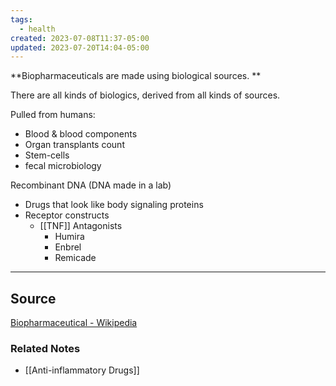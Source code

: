 ```yaml
---
tags:
  - health
created: 2023-07-08T11:37-05:00
updated: 2023-07-20T14:04-05:00
---
```

**Biopharmaceuticals are made using biological sources. **

There are all kinds of biologics, derived from all kinds of sources. 

Pulled from humans:

- Blood & blood components
- Organ transplants count
- Stem-cells
- fecal microbiology

Recombinant DNA (DNA made in a lab)

- Drugs that look like body signaling proteins
- Receptor constructs
    - [[TNF]] Antagonists
        - Humira
        - Enbrel
        - Remicade
    

---

## Source

[Biopharmaceutical - Wikipedia](https://en.wikipedia.org/wiki/Biopharmaceutical)

### Related Notes
- [[Anti-inflammatory Drugs]]
